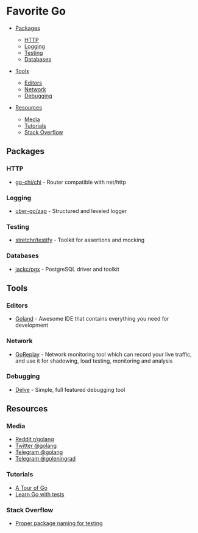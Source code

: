# Favorite Go

- [Packages](#packages)
  - [HTTP](#http)
  - [Logging](#logging)
  - [Testing](#testing)
  - [Databases](#databases)

- [Tools](#tools)
  - [Editors](#editors)
  - [Network](#network)
  - [Debugging](#debugging)

- [Resources](#resources)
  - [Media](#media)
  - [Tutorials](#tutorials)
  - [Stack Overflow](#stack-overflow)

## Packages

### HTTP

* [go-chi/chi](https://github.com/go-chi/chi) - Router compatible with net/http

### Logging

* [uber-go/zap](https://github.com/uber-go/zap) - Structured and leveled logger

### Testing

* [stretchr/testify](https://github.com/stretchr/testify) - Toolkit for assertions and
  mocking

### Databases

* [jackc/pgx](https://github.com/jackc/pgx) - PostgreSQL driver and toolkit

## Tools

### Editors

* [Goland](https://www.jetbrains.com/go) - Awesome IDE that contains everything you need
  for development

### Network

* [GoReplay](https://github.com/buger/goreplay) - Network monitoring tool which can
  record your live traffic, and use it for shadowing, load testing, monitoring and
  analysis

### Debugging

* [Delve](https://github.com/go-delve/delve) - Simple, full featured debugging tool

## Resources

### Media

* [Reddit r/golang](https://www.reddit.com/r/golang)
* [Twitter @golang](https://twitter.com/golang)
* [Telegram @golang](https://t.me/golang)
* [Telegram @goleningrad](https://t.me/goleningrad)

### Tutorials

* [A Tour of Go](https://tour.golang.org)
* [Learn Go with tests](https://quii.gitbook.io/learn-go-with-tests)

### Stack Overflow

* [Proper package naming for testing](https://stackoverflow.com/questions/19998250/proper-package-naming-for-testing-with-the-go-language)
